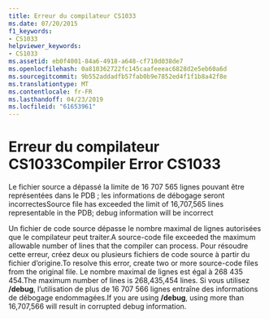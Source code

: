 ```yaml
---
title: Erreur du compilateur CS1033
ms.date: 07/20/2015
f1_keywords:
- CS1033
helpviewer_keywords:
- CS1033
ms.assetid: eb0f4001-84a6-4918-a648-cf710d038de7
ms.openlocfilehash: 0a810362722fc145caafeeeac6828d2e5eb60a6d
ms.sourcegitcommit: 9b552addadfb57fab0b9e7852ed4f1f1b8a42f8e
ms.translationtype: MT
ms.contentlocale: fr-FR
ms.lasthandoff: 04/23/2019
ms.locfileid: "61653961"
---
```

# <a name="compiler-error-cs1033"></a><span data-ttu-id="e4a68-102">Erreur du compilateur CS1033</span><span class="sxs-lookup"><span data-stu-id="e4a68-102">Compiler Error CS1033</span></span>
<span data-ttu-id="e4a68-103">Le fichier source a dépassé la limite de 16 707 565 lignes pouvant être représentées dans le PDB ; les informations de débogage seront incorrectes</span><span class="sxs-lookup"><span data-stu-id="e4a68-103">Source file has exceeded the limit of 16,707,565 lines representable in the PDB; debug information will be incorrect</span></span>  
  
 <span data-ttu-id="e4a68-104">Un fichier de code source dépasse le nombre maximal de lignes autorisées que le compilateur peut traiter.</span><span class="sxs-lookup"><span data-stu-id="e4a68-104">A source-code file exceeded the maximum allowable number of lines that the compiler can process.</span></span> <span data-ttu-id="e4a68-105">Pour résoudre cette erreur, créez deux ou plusieurs fichiers de code source à partir du fichier d’origine.</span><span class="sxs-lookup"><span data-stu-id="e4a68-105">To resolve this error, create two or more source-code files from the original file.</span></span> <span data-ttu-id="e4a68-106">Le nombre maximal de lignes est égal à 268 435 454.</span><span class="sxs-lookup"><span data-stu-id="e4a68-106">The maximum number of lines is 268,435,454 lines.</span></span> <span data-ttu-id="e4a68-107">Si vous utilisez **/debug**, l’utilisation de plus de 16 707 566 lignes entraîne des informations de débogage endommagées.</span><span class="sxs-lookup"><span data-stu-id="e4a68-107">If you are using **/debug**, using more than 16,707,566 will result in corrupted debug information.</span></span>
